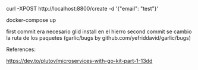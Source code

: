 curl -XPOST http://localhost:8800/create -d '{"email": "test"}'

docker-compose up



first commit era necesario glid install en el hierro
second commit se cambio la ruta de los paquetes (garlic/bugs by github.com/yefriddavid/garlic/bugs)



References:

https://dev.to/plutov/microservices-with-go-kit-part-1-13dd

